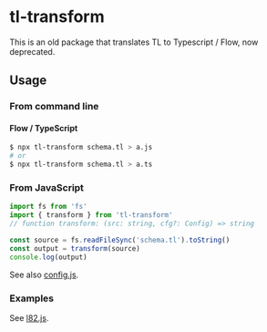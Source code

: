 # tl-transform

This is an old package that translates TL to Typescript / Flow, now deprecated.

## Usage

### From command line

#### Flow / TypeScript

```sh
$ npx tl-transform schema.tl > a.js
# or
$ npx tl-transform schema.tl > a.ts
```

### From JavaScript

```js
import fs from 'fs'
import { transform } from 'tl-transform'
// function transform: (src: string, cfg?: Config) => string

const source = fs.readFileSync('schema.tl').toString()
const output = transform(source)
console.log(output)
```

See also [config.js](src/config.js).

### Examples

See [l82.js](l82.js).
